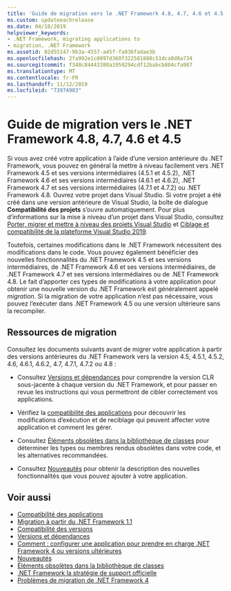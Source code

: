 ```yaml
---
title: 'Guide de migration vers le .NET Framework 4.8, 4.7, 4.6 et 4.5 '
ms.custom: updateeachrelease
ms.date: 04/18/2019
helpviewer_keywords:
- .NET Framework, migrating applications to
- migration, .NET Framework
ms.assetid: 02d55147-9b3a-4557-a45f-fa936fadae3b
ms.openlocfilehash: 2fa992e1c0897d360f322581888c51dca8d8a734
ms.sourcegitcommit: f348c84443380a1959294cdf12babcb804cfa987
ms.translationtype: MT
ms.contentlocale: fr-FR
ms.lasthandoff: 11/12/2019
ms.locfileid: "73974983"
---
```

# <a name="migration-guide-to-the-net-framework-48-47-46-and-45"></a>Guide de migration vers le .NET Framework 4.8, 4.7, 4.6 et 4.5

Si vous avez créé votre application à l’aide d’une version antérieure du .NET Framework, vous pouvez en général la mettre à niveau facilement vers .NET Framework 4.5 et ses versions intermédiaires (4.5.1 et 4.5.2), .NET Framework 4.6 et ses versions intermédiaires (4.6.1 et 4.6.2), .NET Framework 4.7 et ses versions intermédiaires (4.7.1 et 4.7.2) ou .NET Framework 4.8. Ouvrez votre projet dans Visual Studio. Si votre projet a été créé dans une version antérieure de Visual Studio, la boîte de dialogue **Compatibilité des projets** s’ouvre automatiquement. Pour plus d’informations sur la mise à niveau d’un projet dans Visual Studio, consultez [Porter, migrer et mettre à niveau des projets Visual Studio](/visualstudio/porting/port-migrate-and-upgrade-visual-studio-projects) et [Ciblage et compatibilité de la plateforme Visual Studio 2019](/visualstudio/releases/2019/compatibility).

 Toutefois, certaines modifications dans le .NET Framework nécessitent des modifications dans le code. Vous pouvez également bénéficier des nouvelles fonctionnalités du .NET Framework 4.5 et ses versions intermédiaires, de .NET Framework 4.6 et ses versions intermédiaires, de .NET Framework 4.7 et ses versions intermédiaires ou de .NET Framework 4.8. Le fait d’apporter ces types de modifications à votre application pour obtenir une nouvelle version du .NET Framework est généralement appelé *migration*. Si la migration de votre application n’est pas nécessaire, vous pouvez l’exécuter dans .NET Framework 4.5 ou une version ultérieure sans la recompiler.

## <a name="migration-resources"></a>Ressources de migration

Consultez les documents suivants avant de migrer votre application à partir des versions antérieures du .NET Framework vers la version 4.5, 4.5.1, 4.5.2, 4.6, 4.6.1, 4.6.2, 4.7, 4.7.1, 4.7.2 ou 4.8 :

- Consultez [Versions et dépendances](versions-and-dependencies.md) pour comprendre la version CLR sous-jacente à chaque version du .NET Framework, et pour passer en revue les instructions qui vous permettront de cibler correctement vos applications.

- Vérifiez la [compatibilité des applications](application-compatibility.md) pour découvrir les modifications d’exécution et de reciblage qui peuvent affecter votre application et comment les gérer.

- Consultez [Éléments obsolètes dans la bibliothèque de classes](../whats-new/whats-obsolete.md) pour déterminer les types ou membres rendus obsolètes dans votre code, et les alternatives recommandées.

- Consultez [Nouveautés](../whats-new/index.md) pour obtenir la description des nouvelles fonctionnalités que vous pouvez ajouter à votre application.

## <a name="see-also"></a>Voir aussi

- [Compatibilité des applications](application-compatibility.md)
- [Migration à partir du .NET Framework 1.1](migrating-from-the-net-framework-1-1.md)
- [Compatibilité des versions](version-compatibility.md)
- [Versions et dépendances](versions-and-dependencies.md)
- [Comment : configurer une application pour prendre en charge .NET Framework 4 ou versions ultérieures](how-to-configure-an-app-to-support-net-framework-4-or-4-5.md)
- [Nouveautés](../whats-new/index.md)
- [Éléments obsolètes dans la bibliothèque de classes](../whats-new/whats-obsolete.md)
- [.NET Framework la stratégie de support officielle](https://dotnet.microsoft.com/platform/support/policy/dotnet-framework)
- [Problèmes de migration de .NET Framework 4](net-framework-4-migration-issues.md)
